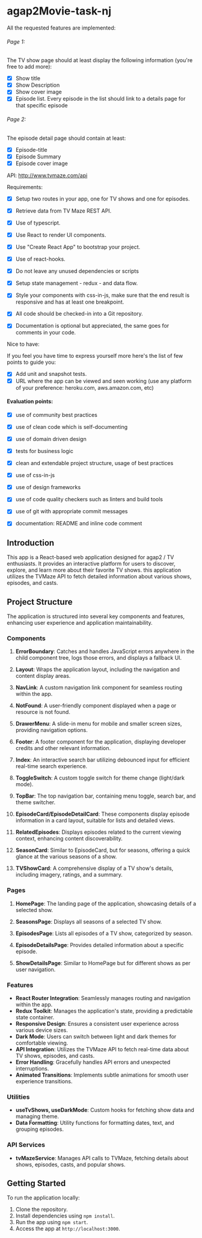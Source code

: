 # agap2Movie-task-nj
All the requested features are implemented:
###### Page 1:
The TV show page should at least display the following information (you're free to add more):
- [x] Show title
- [x] Show Description
- [x] Show cover image
- [x] Episode list. Every episode in the list should link to a details page for that specific episode

###### Page 2:
The episode detail page should contain at least:
- [x] Episode-title
- [x] Episode Summary
- [x] Episode cover image

API: http://www.tvmaze.com/api

Requirements:

- [x] Setup two routes in your app, one for TV shows and one for episodes.
- [x] Retrieve data from TV Maze REST API.

- [x] Use of typescript.
- [x] Use React to render UI components.
- [x] Use "Create React App" to bootstrap your project.

- [x] Use of react-hooks.

- [x] Do not leave any unused dependencies or scripts
- [x] Setup state management - redux - and data flow.
- [x] Style your components with css-in-js, make sure that the end result is responsive and has at least one breakpoint.
- [x] All code should be checked-in into a Git repository.

- [x] Documentation is optional but appreciated, the same goes for comments in your code.

Nice to have:

If you feel you have time to express yourself more here's the list of few points to guide you:

- [x] Add unit and snapshot tests.
- [x] URL where the app can be viewed and seen working (use any platform of your preference: heroku.com, aws.amazon.com, etc)

#### Evaluation points:

- [x] use of community best practices

- [x] use of clean code which is self-documenting

- [x] use of domain driven design

- [x] tests for business logic

- [x] clean and extendable project structure, usage of best practices

- [x] use of css-in-js

- [x] use of design frameworks

- [x] use of code quality checkers such as linters and build tools

- [x] use of git with appropriate commit messages

- [x] documentation: README and inline code comment
## Introduction

This app is a React-based web application designed for agap2 / TV enthusiasts. It provides an interactive platform for users to discover, explore, and learn more about their favorite TV shows. this application utilizes the TVMaze API to fetch detailed information about various shows, episodes, and casts.

## Project Structure

The application is structured into several key components and features, enhancing user experience and application maintainability.

### Components

1. **ErrorBoundary**: Catches and handles JavaScript errors anywhere in the child component tree, logs those errors, and displays a fallback UI.

2. **Layout**: Wraps the application layout, including the navigation and content display areas.

3. **NavLink**: A custom navigation link component for seamless routing within the app.

4. **NotFound**: A user-friendly component displayed when a page or resource is not found.

5. **DrawerMenu**: A slide-in menu for mobile and smaller screen sizes, providing navigation options.

6. **Footer**: A footer component for the application, displaying developer credits and other relevant information.

7. **Index**: An interactive search bar utilizing debounced input for efficient real-time search experience.

8. **ToggleSwitch**: A custom toggle switch for theme change (light/dark mode).

9. **TopBar**: The top navigation bar, containing menu toggle, search bar, and theme switcher.

10. **EpisodeCard/EpisodeDetailCard**: These components display episode information in a card layout, suitable for lists and detailed views.

11. **RelatedEpisodes**: Displays episodes related to the current viewing context, enhancing content discoverability.

12. **SeasonCard**: Similar to EpisodeCard, but for seasons, offering a quick glance at the various seasons of a show.

13. **TVShowCard**: A comprehensive display of a TV show's details, including imagery, ratings, and a summary.

### Pages

1. **HomePage**: The landing page of the application, showcasing details of a selected show.

2. **SeasonsPage**: Displays all seasons of a selected TV show.

3. **EpisodesPage**: Lists all episodes of a TV show, categorized by season.

4. **EpisodeDetailsPage**: Provides detailed information about a specific episode.

5. **ShowDetailsPage**: Similar to HomePage but for different shows as per user navigation.

### Features

- **React Router Integration**: Seamlessly manages routing and navigation within the app.
- **Redux Toolkit**: Manages the application's state, providing a predictable state container.
- **Responsive Design**: Ensures a consistent user experience across various device sizes.
- **Dark Mode**: Users can switch between light and dark themes for comfortable viewing.
- **API Integration**: Utilizes the TVMaze API to fetch real-time data about TV shows, episodes, and casts.
- **Error Handling**: Gracefully handles API errors and unexpected interruptions.
- **Animated Transitions**: Implements subtle animations for smooth user experience transitions.

### Utilities

- **useTvShows, useDarkMode**: Custom hooks for fetching show data and managing theme.
- **Data Formatting**: Utility functions for formatting dates, text, and grouping episodes.

### API Services

- **tvMazeService**: Manages API calls to TVMaze, fetching details about shows, episodes, casts, and popular shows.

## Getting Started

To run the application locally:

1. Clone the repository.
2. Install dependencies using `npm install`.
3. Run the app using `npm start`.
4. Access the app at `http://localhost:3000`.


